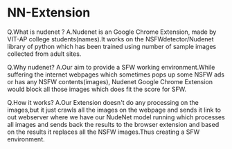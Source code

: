 # NN-Extension
Q.What is nudenet ?
A.Nudenet is an Google Chrome Extension, made by VIT-AP college students(names).It works on the NSFWdetector/Nudenet library of python which has been trained using number of sample images collected from adult sites.

Q.Why nudenet?
A.Our aim to provide a SFW working environment.While suffering the internet webpages which sometimes pops up some NSFW ads or has any NSFW contents(images), Nudenet Google Chrome Extension would block all those images which does fit the score for SFW.

Q.How it works?
A.Our Extension doesn't do any processing on the images,but it just crawls all the images on the webpage and sends it link to out webserver where we have our NudeNet model running which processes all images and sends back the results to the browser extension and based on the results it replaces all the NSFW images.Thus creating a SFW environment.

